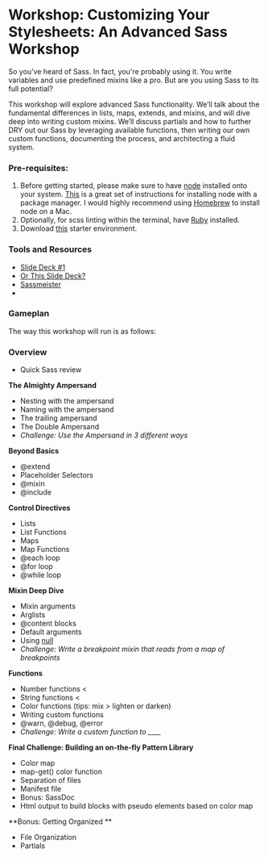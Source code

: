 # Workshop: Customizing Your Stylesheets: An Advanced Sass Workshop

So you’ve heard of Sass. In fact, you're probably using it. You write variables and use predefined mixins like a pro. But are you using Sass to its full potential?

This workshop will explore advanced Sass functionality. We’ll talk about the fundamental differences in lists, maps, extends, and mixins, and will dive deep into writing custom mixins. We’ll discuss partials and how to further DRY out our Sass by leveraging available functions, then writing our own custom functions, documenting the process, and architecting a fluid system.

### Pre-requisites:

  1. Before getting started, please make sure to have [node](https://nodejs.org/download/) installed onto your system. [This](https://github.com/joyent/node/wiki/Installing-Node.js-via-package-manager#osx) is a great set of instructions for installing node with a package manager. I would highly recommend using [Homebrew](http://brew.sh) to install node on a Mac.
  2. Optionally, for scss linting within the terminal, have [Ruby](https://www.ruby-lang.org/en/documentation/installation/) installed.
  3. Download [this](https://github.com/una/gulp-starter-env) starter environment.

### Tools and Resources

- [Slide Deck #1](http://una.github.io/sass-for-devs/#/)
- [Or This Slide Deck?](http://una.github.io/slides-intro-to-sass)
- [Sassmeister](http://sassmeister.com/)
-

### Gameplan

The way this workshop will run is as follows:

### Overview
  - Quick Sass review

**The Almighty Ampersand**

  - Nesting with the ampersand
  - Naming with the ampersand
  - The trailing ampersand
  - The Double Ampersand
  - *Challenge: Use the Ampersand in 3 different ways*

**Beyond Basics**

  - @extend
  - Placeholder Selectors
  - @mixin
  - @include

**Control Directives**

  - Lists
  - List Functions
  - Maps
  - Map Functions
  - @each loop
  - @for loop
  - @while loop

**Mixin Deep Dive**

  - Mixin arguments
  - Arglists
  - @content blocks
  - Default arguments
  - Using [null](http://blog.teamtreehouse.com/smarter-sass-mixins-null)
  - *Challenge: Write a breakpoint mixin that reads from a map of breakpoints*

**Functions**

  - Number functions <
  - String functions <
  - Color functions (tips: mix > lighten or darken)
  - Writing custom functions
  - @warn, @debug, @error
  - *Challenge: Write a custom function to ____*

**Final Challenge: Building an on-the-fly Pattern Library**

  - Color map
  - map-get() color function
  - Separation of files
  - Manifest file
  - Bonus: SassDoc
  - Html output to build blocks with pseudo elements based on color map

**Bonus: Getting Organized **
  - File Organization
  - Partials